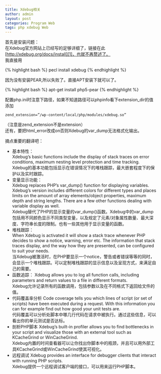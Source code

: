 ```yaml
---
title: Xdebug相关
author: admin
layout: post
categories: Program Web
tags: php xdebug Web
---
```


首先是安装问题：  
在Xdebug官方网站上已经写的足够详细了，链接在此[http://xdebug.org/docs/install][1]，也就不再赘述了。  
我直接用

 [1]: http://xdebug.org/docs/install "http://xdebug.org/docs/install"

{% highlight bash %}
pecl install xdebug
{% endhighlight %}

因为没有安装PEAR,所以失败了。直接APT安装下就可以了。

{% highlight bash %}
apt-get install php5-pear
{% endhighlight %}

配置php.ini时注意下路径，如果不知道路径可以phpinfo看下extension_dir的值  
添加

    zend_extension=”/wp-content/local/php/modules/xdebug.so”

（注意是zend_extension不是extension）  
还有，要把html\_error改成on否则Xdebug的var\_dump无法格式化输出。

摘点重要的翻译吧：

* 基本特性：  
    Xdebug’s basic functions include the display of stack traces on error conditions, maximum nesting level protection and time tracking.  
    Xdebug的基本功能包括显示在错误情况下的堆栈跟踪，最大嵌套程度下的保护以及实时跟踪。
* 变量显示功能：  
    Xdebug replaces PHP’s var_dump() function for displaying variables. Xdebug’s version includes different colors for different types and places limits on the amount of array elements/object properties, maximum depth and string lengths. There are a few other functions dealing with variable display as well.  
    Xdebug替代了PHP的显示变量的var\_dump()函数。Xdebug中的var\_dump包括用不同颜色显示不同类型变量，以及规定了元素/对象属性数量、最大深度、字符串长度的限制。也有一些其他用于显示变量的函数。
* 堆栈跟踪：  
    When Xdebug is activated it will show a stack trace whenever PHP decides to show a notice, warning, error etc. The information that stack traces display, and the way how they are presented, can be configured to suit your needs.  
    当Xdebug被激活时，在PHP要显示一个notice，警告或者错误等等的同时，会显示一个堆栈跟踪。可以定制堆栈跟踪的显示信息以及呈现方式，来满足自己的需要。
* 函数追踪： 
    Xdebug allows you to log all function calls, including parameters and return values to a file in different formats.  
    Xdebug允许记录所有的函数调用，包括参数以及在不同格式下返回给文件的值。
* 代码覆盖率分析
    Code coverage tells you which lines of script (or set of scripts) have been executed during a request. With this information you can for example find out how good your unit tests are.  
    代码覆盖可以分析处脚本中哪几行代码在请求中被执行。通过这些信息，可以看出你的单元测试是否达标。
* 剖析PHP脚本
    Xdebug’s built-in profiler allows you to find bottlenecks in your script and visualize those with an external tool such as KCacheGrind or WinCacheGrind.  
    Xdebug内置的时间查看器可以让你找出你脚本中的瓶颈，并且可以用外部工具KCacheGrind或WinCacheGrind使其可视化。
* 远程调试
    Xdebug provides an interface for debugger clients that interact with running PHP scripts.  
    Xdebug提供一个远程调试客户端的接口，可以用来运行PHP脚本。
